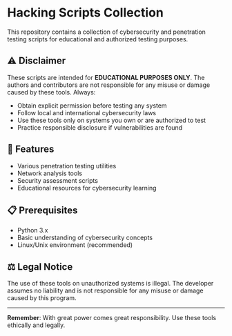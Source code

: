 # Hacking Scripts Collection

This repository contains a collection of cybersecurity and penetration testing scripts for educational and authorized testing purposes.

## ⚠️ Disclaimer

These scripts are intended for **EDUCATIONAL PURPOSES ONLY**. The authors and contributors are not responsible for any misuse or damage caused by these tools. Always:

- Obtain explicit permission before testing any system
- Follow local and international cybersecurity laws
- Use these tools only on systems you own or are authorized to test
- Practice responsible disclosure if vulnerabilities are found

## 🚀 Features

- Various penetration testing utilities
- Network analysis tools
- Security assessment scripts
- Educational resources for cybersecurity learning

## 📋 Prerequisites

- Python 3.x
- Basic understanding of cybersecurity concepts
- Linux/Unix environment (recommended)

## ⚖️ Legal Notice

The use of these tools on unauthorized systems is illegal. The developer assumes no liability and is not responsible for any misuse or damage caused by this program.

---
**Remember**: With great power comes great responsibility. Use these tools ethically and legally. 
